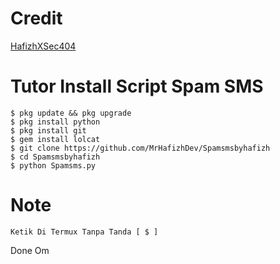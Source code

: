 # Credit
[HafizhXSec404](https://github.com/MrHafizhDev)

# Tutor Install Script Spam SMS
```
$ pkg update && pkg upgrade
$ pkg install python
$ pkg install git
$ gem install lolcat
$ git clone https://github.com/MrHafizhDev/Spamsmsbyhafizh
$ cd Spamsmsbyhafizh
$ python Spamsms.py
```

# Note
```
Ketik Di Termux Tanpa Tanda [ $ ]
```
 Done Om
